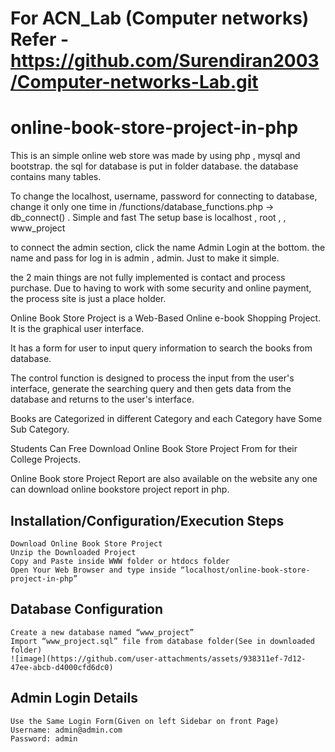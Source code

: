 # For ACN_Lab (Computer networks) Refer - https://github.com/Surendiran2003/Computer-networks-Lab.git
# online-book-store-project-in-php

This is an simple online web store was made by using php , mysql and bootstrap. the sql for database is put in folder database. the database contains many tables.

To change the localhost, username, password for connecting to database, change it only one time in /functions/database_functions.php -> db_connect() . Simple and fast The setup base is localhost , root , , www_project

to connect the admin section, click the name Admin Login at the bottom. the name and pass for log in is admin , admin. Just to make it simple.

the 2 main things are not fully implemented is contact and process purchase. Due to having to work with some security and online payment, the process site is just a place holder.

Online Book Store Project is a Web-Based Online e-book Shopping Project. It is the graphical user interface.

It has a form for user to input query information to search the books from database.

The control function is designed to process the input from the user's interface, generate the searching query and then gets data from the database and returns to the user's interface.

Books are Categorized in different Category and each Category have Some Sub Category.

Students Can Free Download Online Book Store Project From for their College Projects.

Online Book store Project Report are also available on the website  any one can download online bookstore project report in php.
## Installation/Configuration/Execution Steps

    Download Online Book Store Project
    Unzip the Downloaded Project
    Copy and Paste inside WWW folder or htdocs folder
    Open Your Web Browser and type inside “localhost/online-book-store-project-in-php”

## Database Configuration

    Create a new database named “www_project”
    Import “www_project.sql” file from database folder(See in downloaded folder)
    ![image](https://github.com/user-attachments/assets/938311ef-7d12-47ee-abcb-d4000cfd6dc0)


## Admin Login Details

    Use the Same Login Form(Given on left Sidebar on front Page)
    Username: admin@admin.com
    Password: admin
